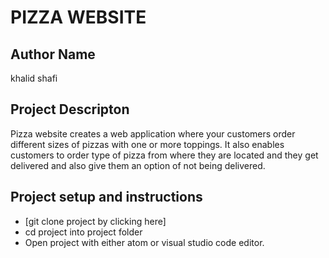 # PIZZA WEBSITE
## Author Name
khalid shafi
## Project Descripton
Pizza website creates a web application where your customers order different sizes of pizzas with one or more toppings. It also enables customers to order type of pizza from where they are located and they get delivered and also give them an option of not being delivered.
## Project setup and instructions
* [git clone project by clicking here]
* cd project into project folder
* Open project with either atom or visual studio code editor.